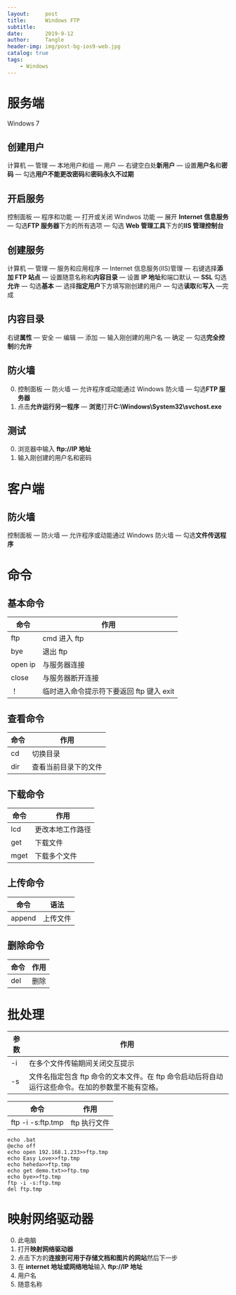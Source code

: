 ```yaml
---
layout:     post
title:      Windows FTP
subtitle:   
date:       2019-9-12
author:     Tangle
header-img: img/post-bg-ios9-web.jpg
catalog: true
tags:
    - Windows
---
```


# 服务端

Windows 7

## 创建用户

计算机 — 管理 — 本地用户和组 — 用户 — 右键空白处**新用户** — 设置**用户名**和**密码** — 勾选**用户不能更改密码**和**密码永久不过期**

## 开启服务

控制面板 — 程序和功能 — 打开或关闭 Windwos 功能 — 展开 **Internet 信息服务** — 勾选**FTP 服务器**下方的所有选项 — 勾选 **Web 管理工具**下方的**IIS 管理控制台**

## 创建服务

计算机 — 管理 — 服务和应用程序 — Internet 信息服务(IIS)管理 — 右键选择**添加 FTP 站点** — 设置随意名称和**内容目录** — 设置 **IP 地址**和端口默认 — **SSL** 勾选**允许** — 勾选**基本** — 选择**指定用户**下方填写刚创建的用户 — 勾选**读取**和**写入** —完成

## 内容目录

右键**属性** — 安全 — 编辑 — 添加 — 输入刚创建的用户名 — 确定 — 勾选**完全控制**的**允许**

## 防火墙

0. 控制面板 — 防火墙 — 允许程序或动能通过 Windows 防火墙 — 勾选**FTP 服务器**
1. 点击**允许运行另一程序** — **浏览**打开**C:\Windows\System32\svchost.exe**

## 测试

0. 浏览器中输入 **ftp://IP 地址**
1. 输入刚创建的用户名和密码

# 客户端


## 防火墙

控制面板 — 防火墙 — 允许程序或动能通过 Windows 防火墙 — 勾选**文件传送程序**

# 命令

## 基本命令

| 命令    | 作用                                     |
| ------- | ---------------------------------------- |
| ftp     | cmd 进入 ftp                             |
| bye     | 退出 ftp                                 |
| open ip | 与服务器连接                             |
| close   | 与服务器断开连接                         |
| ！      | 临时进入命令提示符下要返回 ftp 键入 exit |

## 查看命令

| 命令 | 作用                 |
| ---- | -------------------- |
| cd   | 切换目录             |
| dir  | 查看当前目录下的文件 |

## 下载命令

| 命令 | 作用             |
| ---- | ---------------- |
| lcd  | 更改本地工作路径 |
| get  | 下载文件         |
| mget | 下载多个文件     |

## 上传命令

| 命令   | 语法     |
| ------ | -------- |
| append | 上传文件 |

## 删除命令

| 命令 | 作用 |
| ---- | ---- |
| del  | 删除 |

# 批处理

| 参数 | 作用                                                         |
| ---- | ------------------------------------------------------------ |
| -i   | 在多个文件传输期间关闭交互提示                               |
| -s   | 文件名指定包含 ftp 命令的文本文件。在 ftp 命令启动后将自动运行这些命令。在加的参数里不能有空格。 |

| 命令              | 作用         |
| ----------------- | ------------ |
| ftp -i -s:ftp.tmp | ftp 执行文件 |

```
echo .bat
@echo off
echo open 192.168.1.233>>ftp.tmp
echo Easy Love>>ftp.tmp
echo heheda>>ftp.tmp
echo get demo.txt>>ftp.tmp
echo bye>>ftp.tmp
ftp -i -s:ftp.tmp
del ftp.tmp
```

# 映射网络驱动器

0. 此电脑
0. 打开**映射网络驱动器**
1. 点击下方的**连接到可用于存储文档和图片的网站**然后下一步
3. 在 **internet 地址或网络地址**输入 **ftp://IP 地址**
4. 用户名
5. 随意名称
